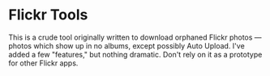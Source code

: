# Flickr Tools #

This is a crude tool originally written to download orphaned Flickr
photos — photos which show up in no albums, except possibly Auto
Upload.  I've added a few "features," but nothing dramatic.  Don't
rely on it as a prototype for other Flickr apps.
